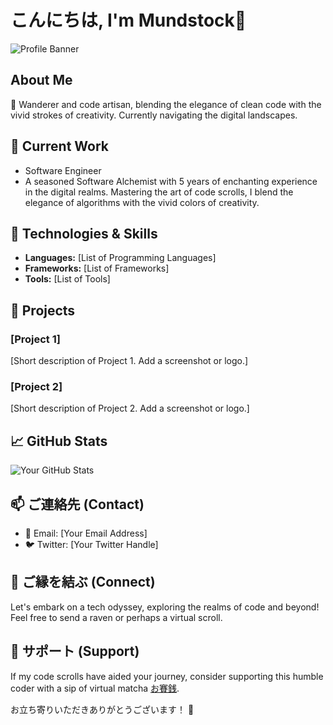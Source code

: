 # こんにちは, I'm Mundstock👋

![Profile Banner](https://cdn.discordapp.com/attachments/1143047097613029396/1200263487063068703/Leonardo_Diffusion_XL_a_manga_panel_of_a_far_view_of_a_cat_dre_0.jpg?ex=65c58b7b&is=65b3167b&hm=4e03cfd815c20c18b53e470c342e97cc180dd11071b6e5e886c5d329f807401c&)

## About Me

🌸 Wanderer and code artisan, blending the elegance of clean code with the vivid strokes of creativity. Currently navigating the digital landscapes.

## 💼 Current Work

- Software Engineer
- A seasoned Software Alchemist with 5 years of enchanting experience in the digital realms. Mastering the art of code scrolls, I blend the elegance of algorithms with the vivid colors of creativity.

## 🔧 Technologies & Skills

- **Languages:** [List of Programming Languages]
- **Frameworks:** [List of Frameworks]
- **Tools:** [List of Tools]

## 🚀 Projects

### [Project 1]

[Short description of Project 1. Add a screenshot or logo.]

### [Project 2]

[Short description of Project 2. Add a screenshot or logo.]

## 📈 GitHub Stats

![Your GitHub Stats](https://github-readme-stats.vercel.app/api?username=your-username&show_icons=true&count_private=true&hide=contribs,prs&theme=radical)

## 📫 ご連絡先 (Contact)

- 📧 Email: [Your Email Address]
- 🐦 Twitter: [Your Twitter Handle]

## 🤝 ご縁を結ぶ (Connect)

Let's embark on a tech odyssey, exploring the realms of code and beyond! Feel free to send a raven or perhaps a virtual scroll.

## 🙏 サポート (Support)

If my code scrolls have aided your journey, consider supporting this humble coder with a sip of virtual matcha [お賽銭](#).

お立ち寄りいただきありがとうございます！ 🌟
